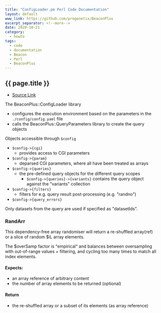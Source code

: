 ```yaml
---
title: "ConfigLoader.pm Perl Code Documentation"
layout: default
www_link: https://github.com/progenetix/BeaconPlus
excerpt_separator: <!--more-->
date: 2020-10-21
category:
  - howto
tags:
  - code
  - documentation
  - Beacon
  - Perl
  - BeaconPlus
---
```


## {{ page.title }}

<!--more-->

* [Source Link](https://github.com/progenetix/BeaconPlus/blob/master/ConfigLoader.pm) 

The BeaconPlus::ConfigLoader library

* configures the execution environment based on the parameters in the `./config/config.yaml` file
* calls the BeaconPlus::QueryParameters library to create the query objects

Objects accessible through `$config`

* `$config->{cgi}`
    - provides access to CGI parameters
* `$config->{param}`
    - deparsed CGI parameters, where all have been treated as arrays
* `$config->{queries}`
    - the pre-defined query objects for the different query scopes
        * `$config->{queries}->{variants}` contains the query object against the "variants" collection
* `$config->{filters}`
    - filters for e.g. query result post-processing (e.g. "randno")
* `$config->{query_errors}`



Only datasets from the query are used if specified as "datasetIds".

### RandArr

This dependency-free array randomiser will return a re-shuffled array(ref) or
a slice of random $iL array elements.

The $overSamp factor is "empirical" and balances between oversampling with
out-of-range values + filtering, and cycling too many times to match all
index elements.

#### Expects:

* an array reference of arbitrary content
* the number of array elements to be returned (optional)

#### Return

* the re-shuffled array or a subset of its elements (as array reference)

